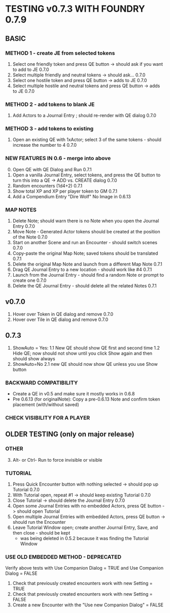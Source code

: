 # TESTING v0.7.3 WITH FOUNDRY 0.7.9

## BASIC
### METHOD 1 - create JE from selected tokens
1. Select one friendly token and press QE button -> should ask if you want to add to JE			            	0.7.0
2. Select multiple friendly and neutral tokens -> should ask...						                0.7.0
3. Select one hostile token and press QE button -> adds to JE						                0.7.0
4. Select multiple hostile and neutral tokens and press QE button -> adds to JE 				            	0.7.0

### METHOD 2 - add tokens to blank JE
1. Add Actors to a Journal Entry ; should re-render with QE dialog 				                                0.7.0         	

### METHOD 3 - add tokens to existing
1. Open an existing QE with 1xActor; select 3 of the same tokens - should increase the number to 4			0.7.0

### NEW FEATURES IN 0.6 - merge into above
0. Open QE with QE Dialog and Run                                                                               		0.7.1
1. Open a vanilla Journal Entry, select tokens, and press the QE button to turn this into a QE -> ADD vs. CREATE dialog	0.7.0
2. Random encounters (1d4+2)                                                                                			0.7.1
4. Show total XP and XP per player token to GM                                                              		    0.7.1
5. Add a Compendium Entry "Dire Wolf"		                        						     No Image in 0.6.13

### MAP NOTES
1. Delete Note; should warn there is no Note when you open the Journal Entry 				                0.7.0
2. Move Note - Generated Actor tokens should be created at the position of the Note			                0.7.0
3. Start on another Scene and run an Encounter - should switch scenes     					                0.7.0
4. Copy-paste the original Map Note; saved tokens should be translated                                      0.7.1
5. Delete the original Map Note and launch from a different Map Note                                        0.7.1
6. Drag QE Journal Entry to a new location - should work like #4                                            0.7.1
7. Launch from the Journal Entry - should find a random Note or prompt to create one                        0.7.0
8. Delete the QE Journal Entry - should delete all the related Notes						                0.7.1

## v0.7.0
1. Hover over Token in QE dialog and remove								                                    0.7.0
2. Hover over Tile in QE dialog and remove								                                    0.7.0								

## 0.7.3
1. ShowAuto = Yes:
1.1 New QE should show QE first and second time
1.2 Hide QE; now should not show until you click Show again and then should show always
2. ShowAuto=No
2.1 new QE should now show QE unless you use Show button


### BACKWARD COMPATIBILITY
- Create a QE in v0.5 and make sure it mostly works in 0.6.8
- Pre 0.6.13 (for originalNote): Copy a pre-0.6.13 Note and confirm token placement (with/without saved)

### CHECK VISIBILITY FOR A PLAYER



## OLDER TESTING (only on major release)
### OTHER
3. Alt- or Ctrl- Run to force invisible or visible                                                          	

### TUTORIAL
1. Press Quick Encounter button with nothing selected -> should pop up Tutorial					0.7.0 			             		
2. With Tutorial open, repeat #1 -> should keep existing Tutorial         						0.7.0        	                        	
3. Close Tutorial -> should delete the Journal Entry                          						0.7.0      					    	
4. Open some Journal Entries with no embedded Actors, press QE button -> should open Tutorial   		    	
5. Open multiple Journal Entries with embedded Actors, press QE button -> should run the Encounter		    		
6. Leave Tutorial Window open; create another Journal Entry, Save, and then close - should be kept		    	
    - was being deleted in 0.5.2 because it was finding the Tutorial Window

### USE OLD EMBEDDED METHOD - DEPRECATED
Verify above tests with Use Companion Dialog = TRUE and Use Companion Dialog = FALSE
1. Check that previously created encounters work with new Setting = TRUE
2. Check that previously created encounters work with new Setting = FALSE
3. Create a new Encounter with the "Use new Companion Dialog" = FALSE

